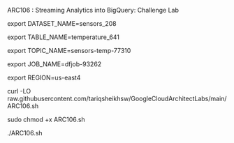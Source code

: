 ARC106 :  Streaming Analytics into BigQuery: Challenge Lab 

export DATASET_NAME=sensors_208

export TABLE_NAME=temperature_641

export TOPIC_NAME=sensors-temp-77310

export JOB_NAME=dfjob-93262

export REGION=us-east4

curl -LO raw.githubusercontent.com/tariqsheikhsw/GoogleCloudArchitectLabs/main/ARC106.sh

sudo chmod +x ARC106.sh

./ARC106.sh

